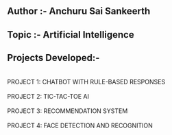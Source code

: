 ## Author :- Anchuru Sai Sankeerth </br>
## Topic :- Artificial Intelligence</br>

## Projects Developed:-
<br>PROJECT 1: CHATBOT WITH RULE-BASED RESPONSES</br>
<br>PROJECT 2: TIC-TAC-TOE AI</br>
<br>PROJECT 3: RECOMMENDATION SYSTEM</br>
<br>PROJECT 4: FACE DETECTION AND RECOGNITION</br>

